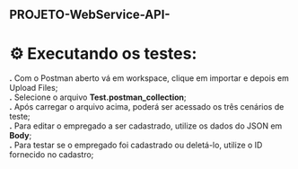 ## PROJETO-WebService-API-


# ⚙️ Executando os testes:

**.** Com o Postman aberto vá em workspace, clique em importar e depois em Upload Files;
<br>
**.** Selecione o arquivo **Test.postman_collection**;
<br>
**.** Após carregar o arquivo acima, poderá ser acessado os três cenários de teste;
<br>
**.** Para editar o empregado a ser cadastrado, utilize os dados do JSON em **Body**;
<br>
**.** Para testar se o empregado foi cadastrado ou deletá-lo, utilize o ID fornecido no cadastro; 
